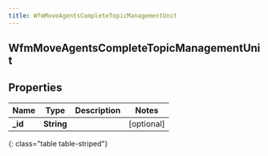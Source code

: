 ```yaml
---
title: WfmMoveAgentsCompleteTopicManagementUnit
---
```

## WfmMoveAgentsCompleteTopicManagementUnit

## Properties

|Name | Type | Description | Notes|
|------------ | ------------- | ------------- | -------------|
| **_id** | **String** |  | [optional] |
{: class="table table-striped"}


